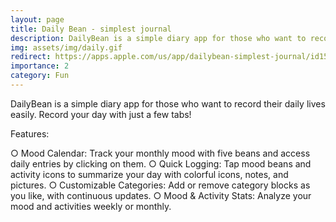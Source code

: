 ```yaml
---
layout: page
title: Daily Bean - simplest journal 
description: DailyBean is a simple diary app for those who want to record their daily lives easily. Record your day with just a few tabs!
img: assets/img/daily.gif
redirect: https://apps.apple.com/us/app/dailybean-simplest-journal/id1553223828
importance: 2
category: Fun
---
```


DailyBean is a simple diary app for those who want to record their daily lives easily. Record your day with just a few tabs!

Features:

○ Mood Calendar: Track your monthly mood with five beans and access daily entries by clicking on them.
○ Quick Logging: Tap mood beans and activity icons to summarize your day with colorful icons, notes, and pictures.
○ Customizable Categories: Add or remove category blocks as you like, with continuous updates.
○ Mood & Activity Stats: Analyze your mood and activities weekly or monthly.
